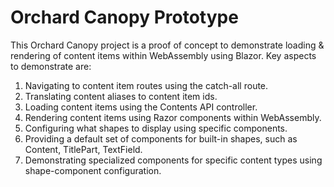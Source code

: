 # Orchard Canopy Prototype

This Orchard Canopy project is a proof of concept to demonstrate loading & rendering of content items within WebAssembly using Blazor.
Key aspects to demonstrate are:

1. Navigating to content item routes using the catch-all route.
1. Translating content aliases to content item ids.
1. Loading content items using the Contents API controller.
1. Rendering content items using Razor components within WebAssembly.
1. Configuring what shapes to display using specific components.
1. Providing a default set of components for built-in shapes, such as Content, TitlePart, TextField.
1. Demonstrating specialized components for specific content types using shape-component configuration.
